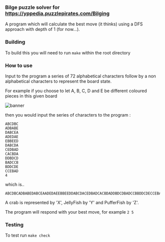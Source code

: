 ### Bilge puzzle solver for https://yppedia.puzzlepirates.com/Bilging
A program which will calculate the best move (it thinks) using a DFS approach with depth of 1 (for now...).

### Building
To build this you will need to run ```make``` within the root directory

### How to use
Input to the program a series of 72 alphabetical characters follow by a non alphabetical characters to represent the board state.

For example if you choose to let A, B, C, D and E be different coloured pieces in this given board

![banner](http://i.imgur.com/x3R2xWa.png)

then you would input the series of characters to the program :
```
ABCDBC
ADBABE
DABCEA
ADEDAE
EBBEED
DABCDA
CEDBAD
CACBDA
DDBDCD
BADCCB
BDDCDE
CCEBAD
4
```

which is..
```
ABCDBCADBABEDABCEAADEDAEEBBEEDDABCDACEDBADCACBDADDBDCDBADCCBBDDCDECCEBAD4
```

A crab is represented by 'X', JellyFish by 'Y' and PufferFish by 'Z'.

The program will respond with your best move, for example
```2 5```

### Testing
To test run ```make check```
